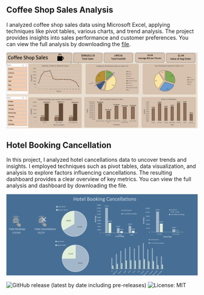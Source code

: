## Coffee Shop Sales Analysis
I analyzed coffee shop sales data using Microsoft Excel, applying techniques like pivot tables, various charts, and trend analysis. The project provides insights into sales performance and customer preferences. You can view the full analysis by downloading the [file](Coffee_Shop_Sales_Data_Analysis.xlxs).

<!-- Add banner here -->
![Banner](Pictures/CSSD_r.png)


## Hotel Booking Cancellation
In this project, I analyzed hotel cancellations data to uncover trends and insights. I employed techniques such as pivot tables, data visualization, and analysis to explore factors influencing cancellations. The resulting dashboard provides a clear overview of key metrics. You can view the full analysis and dashboard by downloading the file.

<!-- Add banner here -->
![Banner](Pictures/HB_COM.png)
<!-- Add buttons here -->

![GitHub release (latest by date including pre-releases)](https://img.shields.io/github/v/release/navendu-pottekkat/awesome-readme?include_prereleases)
![License: MIT](https://img.shields.io/badge/License-MIT-yellow.svg)
